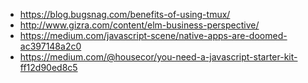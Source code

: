 - https://blog.bugsnag.com/benefits-of-using-tmux/
- http://www.gizra.com/content/elm-business-perspective/
- https://medium.com/javascript-scene/native-apps-are-doomed-ac397148a2c0
- https://medium.com/@housecor/you-need-a-javascript-starter-kit-ff12d90ed8c5
